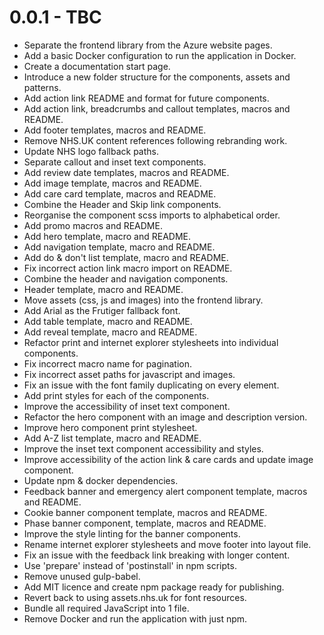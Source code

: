 0.0.1 - TBC
===============
- Separate the frontend library from the Azure website pages.
- Add a basic Docker configuration to run the application in Docker.
- Create a documentation start page.
- Introduce a new folder structure for the components, assets and patterns.
- Add action link README and format for future components.
- Add action link, breadcrumbs and callout templates, macros and README.
- Add footer templates, macros and README.
- Remove NHS.UK content references following rebranding work.
- Update NHS logo fallback paths.
- Separate callout and inset text components.
- Add review date templates, macros and README.
- Add image template, macros and README.
- Add care card template, macros and README.
- Combine the Header and Skip link components.
- Reorganise the component scss imports to alphabetical order.
- Add promo macros and README.
- Add hero template, macro and README.
- Add navigation template, macro and README.
- Add do & don't list template, macro and README.
- Fix incorrect action link macro import on README.
- Combine the header and navigation components.
- Header template, macro and README.
- Move assets (css, js and images) into the frontend library.
- Add Arial as the Frutiger fallback font.
- Add table template, macro and README.
- Add reveal template, macro and README.
- Refactor print and internet explorer stylesheets into individual components.
- Fix incorrect macro name for pagination.
- Fix incorrect asset paths for javascript and images.
- Fix an issue with the font family duplicating on every element.
- Add print styles for each of the components.
- Improve the accessibility of inset text component.
- Refactor the hero component with an image and description version.
- Improve hero component print stylesheet.
- Add A-Z list template, macro and README.
- Improve the inset text component accessibility and styles.
- Improve accessibility of the action link & care cards and update image component.
- Update npm & docker dependencies.
- Feedback banner and emergency alert component template, macros and README.
- Cookie banner component template, macros and README.
- Phase banner component, template, macros and README.
- Improve the style linting for the banner components.
- Rename internet explorer stylesheets and move footer into layout file.
- Fix an issue with the feedback link breaking with longer content.
- Use 'prepare' instead of 'postinstall' in npm scripts.
- Remove unused gulp-babel.
- Add MIT licence and create npm package ready for publishing.
- Revert back to using assets.nhs.uk for font resources.
- Bundle all required JavaScript into 1 file.
- Remove Docker and run the application with just npm.
